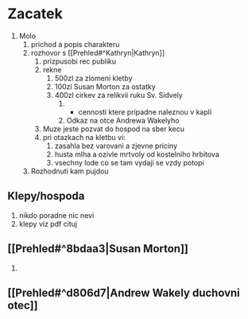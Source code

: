 # Zacatek

1. Molo
	1. prichod a popis charakteru
	2. rozhovor s [[Prehled#^Kathryn|Kathryn]]                                                                                                                                                                                        
		1. prizpusobi rec publiku
		2. rekne
			1. 500zl za zlomeni kletby
			2. 100zl Susan Morton za ostatky
			3. 400zl cirkev za relikvii ruku Sv. Sidvely
				1. + cennosti ktere pripadne naleznou v kapli
				2. Odkaz na otce Andrewa Wakelyho
		3. Muze jeste pozvat do hospod na sber kecu
		4. pri otazkach na kletbu vi:
			1. zasahla bez varovani a zjevne priciny
			2. husta mlha a ozivle mrtvoly od kostelniho hrbitova
			3. vsechny lode co se tam vydaji se vzdy potopi
	3. Rozhodnuti kam pujdou

## Klepy/hospoda

1. nikdo poradne nic nevi
2. klepy viz pdf cituj

## [[Prehled#^8bdaa3|Susan Morton]]

1. 

## [[Prehled#^d806d7|Andrew Wakely duchovni otec]]

